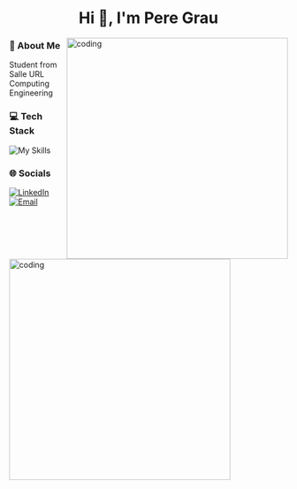 <h1 align="center">Hi 👋, I'm Pere Grau</h1>

<img align="right" alt="coding" width="400px" src="https://media2.giphy.com/media/v1.Y2lkPTc5MGI3NjExN2IxYjczNjMxZTE4YTlmMjkxNGVhZGNkY2E2Zjk1NTA4MmNkMGJhNiZlcD12MV9pbnRlcm5hbF9naWZzX2dpZklkJmN0PWc/qgQUggAC3Pfv687qPC/giphy.gif">

<h3 style="max-width: 50%; text-align: left;">🙋 About Me</h3>
<p>Student from Salle URL Computing Engineering</p>

<h3 style="max-width: 50%; text-align: left;">💻 Tech Stack</h3>
<p>
  <img src="https://skillicons.dev/icons?i=c,java,mysql,github,figma" alt="My Skills" />
</p>

<h3 style="max-width: 50%; text-align: left;">🌐 Socials</h3>
<p>
  <a href="https://linkedin.com/in/pere-grau-manent">
    <img src="https://img.shields.io/badge/LinkedIn-%230077B5.svg?logo=linkedin&logoColor=white" alt="LinkedIn" />
  </a>
  <a href="mailto:pere.grau05@gmail.com">
    <img src="https://img.shields.io/badge/Email-D14836?logo=gmail&logoColor=white" alt="Email" />
  </a>
</p>

<img align="center" alt="coding" width="400px" src="https://www.google.com/url?sa=i&url=https%3A%2F%2Fgiphy.com%2Fexplore%2Fataque-de-goku&psig=AOvVaw2CUnVI1PPfS1EoNOfzOn3W&ust=1745194318404000&source=images&cd=vfe&opi=89978449&ved=0CBQQjhxqFwoTCPjY48yp5YwDFQAAAAAdAAAAABAE">

